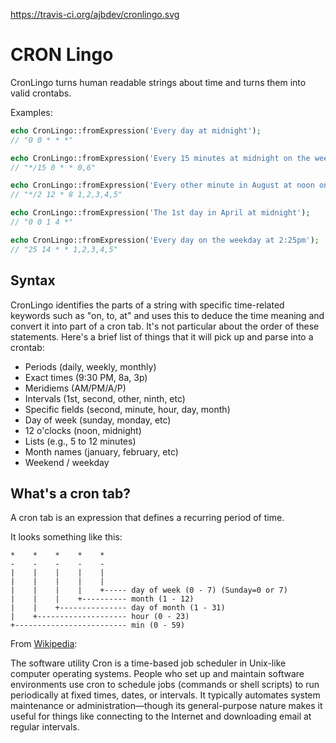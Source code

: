 https://travis-ci.org/ajbdev/cronlingo.svg

# CRON Lingo

CronLingo turns human readable strings about time and turns them into valid crontabs. 

Examples:

```php
echo CronLingo::fromExpression('Every day at midnight');
// "0 0 * * *"

echo CronLingo::fromExpression('Every 15 minutes at midnight on the weekend');
// "*/15 0 * * 0,6"

echo CronLingo::fromExpression('Every other minute in August at noon on the weekday');
// "*/2 12 * 8 1,2,3,4,5"

echo CronLingo::fromExpression('The 1st day in April at midnight');
// "0 0 1 4 *"

echo CronLingo::fromExpression('Every day on the weekday at 2:25pm');
// "25 14 * * 1,2,3,4,5"
```
## Syntax

CronLingo identifies the parts of a string with specific time-related keywords such as "on, to, at" and uses this to deduce the time meaning and convert it into part of a cron tab. It's not particular about the order of these statements.
Here's a brief list of things that it will pick up and parse into a crontab:
- Periods (daily, weekly, monthly)
- Exact times (9:30 PM, 8a, 3p)
- Meridiems (AM/PM/A/P)
- Intervals (1st, second, other, ninth, etc)
- Specific fields (second, minute, hour, day, month)
- Day of week (sunday, monday, etc)
- 12 o'clocks (noon, midnight)
- Lists (e.g., 5 to 12 minutes)
- Month names (january, february, etc)
- Weekend / weekday


## What's a cron tab?
A cron tab is an expression that defines a recurring period of time.

It looks something like this:
```
*    *    *    *    *
-    -    -    -    -
|    |    |    |    |
|    |    |    |    |
|    |    |    |    +----- day of week (0 - 7) (Sunday=0 or 7)
|    |    |    +---------- month (1 - 12)
|    |    +--------------- day of month (1 - 31)
|    +-------------------- hour (0 - 23)
+------------------------- min (0 - 59)
```

From [Wikipedia](https://en.wikipedia.org/wiki/Cron):

The software utility Cron is a time-based job scheduler in Unix-like computer operating systems. People who set up and maintain software environments use cron to schedule jobs (commands or shell scripts) to run periodically at fixed times, dates, or intervals. It typically automates system maintenance or administration—though its general-purpose nature makes it useful for things like connecting to the Internet and downloading email at regular intervals.


